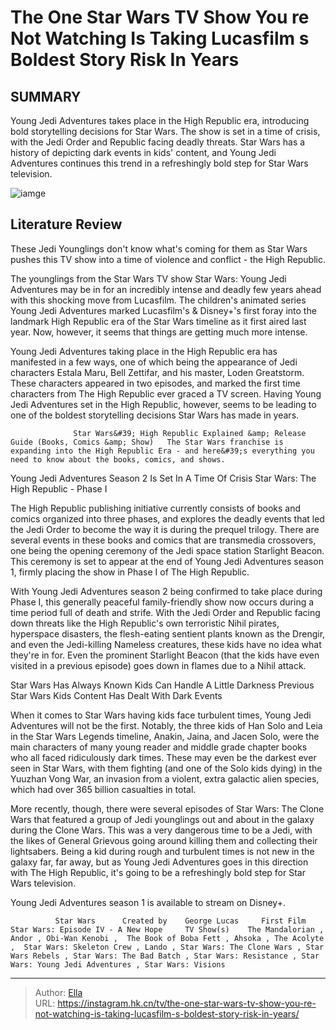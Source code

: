 # The One Star Wars TV Show You re Not Watching Is Taking Lucasfilm s Boldest Story Risk In Years


## SUMMARY 



  Young Jedi Adventures takes place in the High Republic era, introducing bold storytelling decisions for Star Wars.   The show is set in a time of crisis, with the Jedi Order and Republic facing deadly threats.   Star Wars has a history of depicting dark events in kids&#39; content, and Young Jedi Adventures continues this trend in a refreshingly bold step for Star Wars television.  

![iamge](https://static1.srcdn.com/wordpress/wp-content/uploads/2024/01/youngling_nameless.jpg)

## Literature Review

These Jedi Younglings don&#39;t know what&#39;s coming for them as Star Wars pushes this TV show into a time of violence and conflict - the High Republic.




The younglings from the Star Wars TV show Star Wars: Young Jedi Adventures may be in for an incredibly intense and deadly few years ahead with this shocking move from Lucasfilm. The children&#39;s animated series Young Jedi Adventures marked Lucasfilm&#39;s &amp; Disney&#43;&#39;s first foray into the landmark High Republic era of the Star Wars timeline as it first aired last year. Now, however, it seems that things are getting much more intense.




Young Jedi Adventures taking place in the High Republic era has manifested in a few ways, one of which being the appearance of Jedi characters Estala Maru, Bell Zettifar, and his master, Loden Greatstorm. These characters appeared in two episodes, and marked the first time characters from The High Republic ever graced a TV screen. Having Young Jedi Adventures set in the High Republic, however, seems to be leading to one of the boldest storytelling decisions Star Wars has made in years.

                  Star Wars&#39; High Republic Explained &amp; Release Guide (Books, Comics &amp; Show)   The Star Wars franchise is expanding into the High Republic Era - and here&#39;s everything you need to know about the books, comics, and shows.   


 Young Jedi Adventures Season 2 Is Set In A Time Of Crisis 
Star Wars: The High Republic - Phase I
         

The High Republic publishing initiative currently consists of books and comics organized into three phases, and explores the deadly events that led the Jedi Order to become the way it is during the prequel trilogy. There are several events in these books and comics that are transmedia crossovers, one being the opening ceremony of the Jedi space station Starlight Beacon. This ceremony is set to appear at the end of Young Jedi Adventures season 1, firmly placing the show in Phase I of The High Republic.




With Young Jedi Adventures season 2 being confirmed to take place during Phase I, this generally peaceful family-friendly show now occurs during a time period full of death and strife. With the Jedi Order and Republic facing down threats like the High Republic&#39;s own terroristic Nihil pirates, hyperspace disasters, the flesh-eating sentient plants known as the Drengir, and even the Jedi-killing Nameless creatures, these kids have no idea what they&#39;re in for. Even the prominent Starlight Beacon (that the kids have even visited in a previous episode) goes down in flames due to a Nihil attack.



 Star Wars Has Always Known Kids Can Handle A Little Darkness 
Previous Star Wars Kids Content Has Dealt With Dark Events
         

When it comes to Star Wars having kids face turbulent times, Young Jedi Adventures will not be the first. Notably, the three kids of Han Solo and Leia in the Star Wars Legends timeline, Anakin, Jaina, and Jacen Solo, were the main characters of many young reader and middle grade chapter books who all faced ridiculously dark times. These may even be the darkest ever seen in Star Wars, with them fighting (and one of the Solo kids dying) in the Yuuzhan Vong War, an invasion from a violent, extra galactic alien species, which had over 365 billion casualties in total.




More recently, though, there were several episodes of Star Wars: The Clone Wars that featured a group of Jedi younglings out and about in the galaxy during the Clone Wars. This was a very dangerous time to be a Jedi, with the likes of General Grievous going around killing them and collecting their lightsabers. Being a kid during rough and turbulent times is not new in the galaxy far, far away, but as Young Jedi Adventures goes in this direction with The High Republic, it&#39;s going to be a refreshingly bold step for Star Wars television.



Young Jedi Adventures season 1 is available to stream on Disney&#43;.




              Star Wars      Created by    George Lucas     First Film    Star Wars: Episode IV - A New Hope     TV Show(s)    The Mandalorian , Andor , Obi-Wan Kenobi ,  The Book of Boba Fett , Ahsoka , The Acolyte ,  Star Wars: Skeleton Crew , Lando , Star Wars: The Clone Wars , Star Wars Rebels , Star Wars: The Bad Batch , Star Wars: Resistance , Star Wars: Young Jedi Adventures , Star Wars: Visions      





---

> Author: [Ella](https://instagram.hk.cn/)  
> URL: https://instagram.hk.cn/tv/the-one-star-wars-tv-show-you-re-not-watching-is-taking-lucasfilm-s-boldest-story-risk-in-years/  

